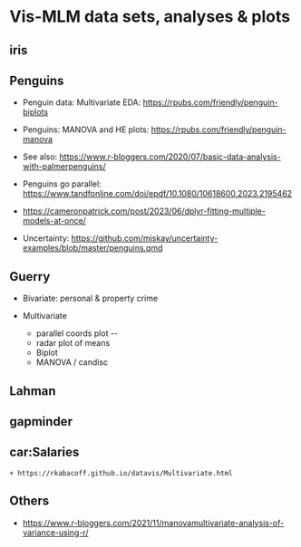 # Vis-MLM data sets, analyses & plots

## iris


## Penguins

* Penguin data: Multivariate EDA: https://rpubs.com/friendly/penguin-biplots
* Penguins: MANOVA and HE plots: https://rpubs.com/friendly/penguin-manova
* See also: https://www.r-bloggers.com/2020/07/basic-data-analysis-with-palmerpenguins/
* Penguins go parallel: https://www.tandfonline.com/doi/epdf/10.1080/10618600.2023.2195462
* https://cameronpatrick.com/post/2023/06/dplyr-fitting-multiple-models-at-once/

* Uncertainty:
https://github.com/mjskay/uncertainty-examples/blob/master/penguins.qmd

## Guerry

*	Bivariate: personal & property crime

* Multivariate
	+ parallel coords plot --
	+ radar plot of means
	+ Biplot	
	+ MANOVA / candisc
	
## Lahman

## gapminder


## car:Salaries
	+ https://rkabacoff.github.io/datavis/Multivariate.html
	
## Others
  + https://www.r-bloggers.com/2021/11/manovamultivariate-analysis-of-variance-using-r/

	